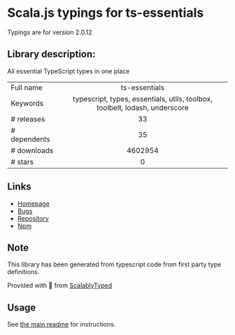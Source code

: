 
# Scala.js typings for ts-essentials

Typings are for version 2.0.12

## Library description:
All essential TypeScript types in one place

|                    |                 |
| ------------------ | :-------------: |
| Full name          | ts-essentials |
| Keywords           | typescript, types, essentials, utils, toolbox, toolbelt, lodash, underscore |
| # releases         | 33 |
| # dependents       | 35 |
| # downloads        | 4602954 |
| # stars            | 0 |

## Links
- [Homepage](https://github.com/krzkaczor/ts-essentials#readme)
- [Bugs](https://github.com/krzkaczor/ts-essentials/issues)
- [Repository](https://github.com/krzkaczor/ts-essentials)
- [Npm](https://www.npmjs.com/package/ts-essentials)
    


## Note
This library has been generated from typescript code from first party type definitions.

Provided with :purple_heart: from [ScalablyTyped](https://github.com/oyvindberg/ScalablyTyped)

## Usage
See [the main readme](../../readme.md) for instructions.


